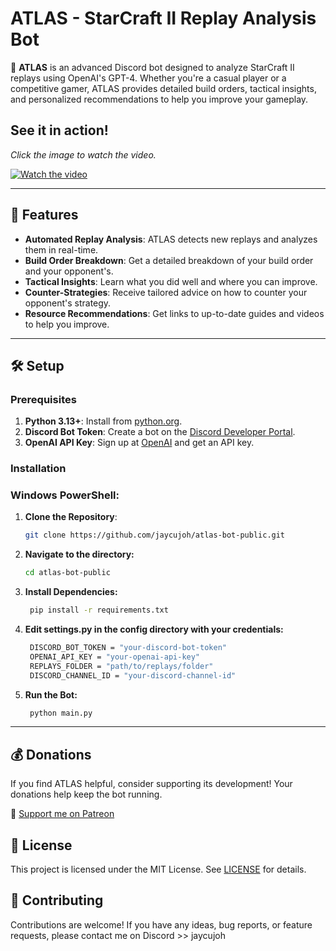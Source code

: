 # ATLAS - StarCraft II Replay Analysis Bot

🤖 **ATLAS** is an advanced Discord bot designed to analyze StarCraft II replays using OpenAI's GPT-4. Whether you're a casual player or a competitive gamer, ATLAS provides detailed build orders, tactical insights, and personalized recommendations to help you improve your gameplay.

## See it in action!

*Click the image to watch the video.*

[![Watch the video](https://img.youtube.com/vi/VhAXUMRXJEQ/0.jpg)](https://www.youtube.com/watch?v=VhAXUMRXJEQ)

---

## 🌟 Features

- **Automated Replay Analysis**: ATLAS detects new replays and analyzes them in real-time.
- **Build Order Breakdown**: Get a detailed breakdown of your build order and your opponent's.
- **Tactical Insights**: Learn what you did well and where you can improve.
- **Counter-Strategies**: Receive tailored advice on how to counter your opponent's strategy.
- **Resource Recommendations**: Get links to up-to-date guides and videos to help you improve.

---

## 🛠️ Setup

### Prerequisites

1. **Python 3.13+**: Install from [python.org](https://www.python.org).
2. **Discord Bot Token**: Create a bot on the [Discord Developer Portal](https://discord.com/developers/applications).
3. **OpenAI API Key**: Sign up at [OpenAI](https://openai.com/api) and get an API key.

### Installation

### Windows PowerShell:

1. **Clone the Repository**:
   ```bash
   git clone https://github.com/jaycujoh/atlas-bot-public.git
   ```
2. **Navigate to the directory:**
   ```bash
   cd atlas-bot-public
   ```
3. **Install Dependencies:**
   ```bash
    pip install -r requirements.txt
   ```
4. **Edit settings.py in the config directory with your credentials:**
   ```bash
    DISCORD_BOT_TOKEN = "your-discord-bot-token"
    OPENAI_API_KEY = "your-openai-api-key"
    REPLAYS_FOLDER = "path/to/replays/folder"
    DISCORD_CHANNEL_ID = "your-discord-channel-id"
   ```
5. **Run the Bot:**
   ```bash
    python main.py
   ```
---


## 💰 Donations

If you find ATLAS helpful, consider supporting its development! Your donations help keep the bot running.

🔗 [Support me on Patreon](https://www.patreon.com/c/jaycujoh)


## 📜 License

This project is licensed under the MIT License. See [LICENSE](LICENSE) for details.


## 🤝 Contributing

Contributions are welcome! If you have any ideas, bug reports, or feature requests, please contact me on Discord >> jaycujoh

